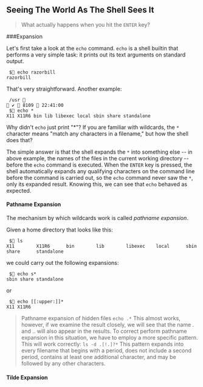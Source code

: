## Seeing The World As The Shell Sees It

> What actually happens when you hit the `ENTER` key?

###Expansion

Let's first take a look at the `echo` command. `echo` is a shell builtin that performs a very simple task: it prints out
its text arguments on standard output.

```console
 $ echo razorbill
razorbill
```

That's very straightforward. Another example:

```console
 /usr                                                                                                                                 ✔  8109  22:41:00
 $ echo *
X11 X11R6 bin lib libexec local sbin share standalone
```

Why didn't `echo` just print "\*"? If you are familiar with wildcards, the `*` character means "match any characters in
a filename," but how the shell does that?

The simple answer is that the shell expands the `*` into something else -- in above example, the names of the files in
the current working directory -- before the `echo` command is executed. When the `ENTER` key is pressed, the shell
automatically expands any qualifying characters on the command line before the command is carried out, so the `echo`
command never saw the `*`, only its expanded result. Knowing this, we can see that `echo` behaved as expected.

#### Pathname Expansion

The mechanism by which wildcards work is called *pathname expansion*.

Given a home directory that looks like this:

```console
 $ ls
X11        X11R6      bin        lib        libexec    local      sbin       share      standalone
```

we could carry out the following expansions:

```console
 $ echo s*
sbin share standalone
```

or

```console
 $ echo [[:upper:]]*
X11 X11R6
```

> Pathname expansion of hidden files
> `echo .*`
> This almost works, however, if we examine the result closely, we will see that the name . and .. will also appear in
> the results.
> To correct perform pathname expansion in this situation, we have to employ a more specific pattern. This will work
> correctly:
> `ls -d .[!.]?*`
> This pattern expands into every filename that begins with a period, does not include a second period, contains at
> least one additional character, and may be followed by any other characters.

#### Tilde Expansion


